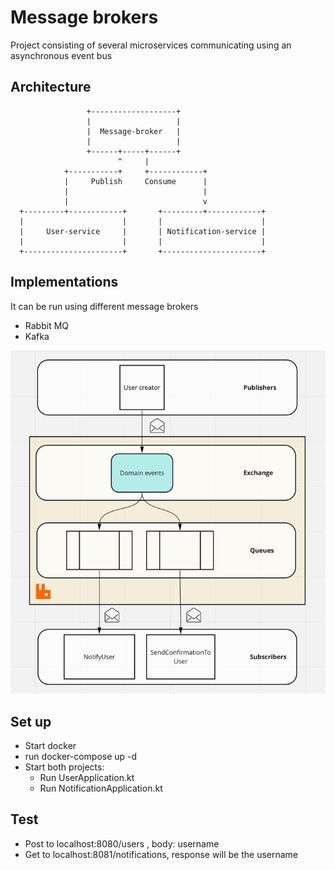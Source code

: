 # Message brokers

Project consisting of several microservices communicating using an asynchronous event bus

## Architecture

                     +-------------------+
                     |                   |
                     |  Message-broker   |
                     |                   |
                     +------+-----+------+
                            ^     |
                +-----------+     +------------+
                |     Publish     Consume      |
                |                              |
                |                              v
      +---------+------------+       +---------+------------+
      |                      |       |                      |
      |     User-service     |       | Notification-service |
      |                      |       |                      |
      +----------------------+       +----------------------+

## Implementations

It can be run using different message brokers

- Rabbit MQ
- Kafka

![rabbit.png](rabbit.png)

## Set up

- Start docker
- run docker-compose up -d
- Start both projects:
    - Run UserApplication.kt
    - Run NotificationApplication.kt

## Test

- Post to localhost:8080/users , body: username
- Get to localhost:8081/notifications, response will be the username